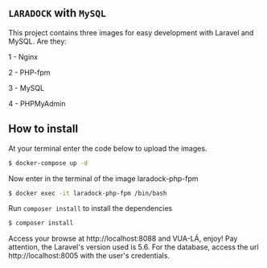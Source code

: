 ## `LARADOCK` with `MySQL` 

This project contains three images for easy development with Laravel and MySQL. Are they:

1 - Nginx

2 - PHP-fpm

3 - MySQL

4 - PHPMyAdmin

## __How to install__

At your terminal enter the code below to upload the images. 

````bash
$ docker-compose up -d
````

Now enter in the terminal of the image laradock-php-fpm

````bash 
$ docker exec -it laradock-php-fpm /bin/bash
````

Run `composer install` to install the dependencies

````bash 
$ composer install
````


Access your browse at http://localhost:8088 and VUA-LÁ, enjoy! Pay attention, the Laravel's version used is 5.6. For the database, access the url http://localhost:8005 with the user's credentials.


